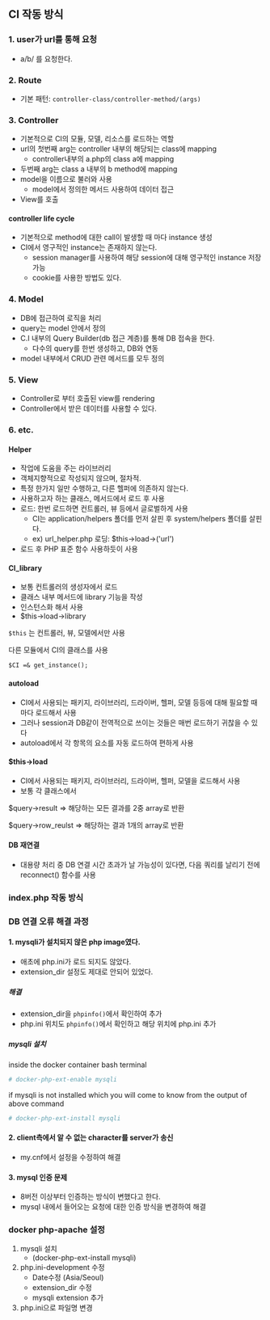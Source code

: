 ## CI 작동 방식

### 1. user가 url를 통해 요청

- a/b/ 를 요청한다.



### 2. Route

- 기본 패턴: `controller-class/controller-method/(args)`



### 3. Controller

- 기본적으로 CI의 모듈, 모델, 리소스를 로드하는 역할
- url의 첫번째 arg는 controller 내부의 해당되는 class에 mapping
  - controller내부의 a.php의 class a에 mapping
- 두번째 arg는 class a 내부의 b method에 mapping
- model을 이름으로 불러와 사용
  - model에서 정의한 메서드 사용하여 데이터 접근
- View를 호출



#### controller life cycle

- 기본적으로 method에 대한 call이 발생할 때 마다 instance 생성
- CI에서 영구적인 instance는 존재하지 않는다.
  - session manager를 사용하여 해당 session에 대해 영구적인 instance 저장 가능
  - cookie를 사용한 방법도 있다.



### 4. Model

- DB에 접근하여 로직을 처리
- query는 model 안에서 정의
- C.I 내부의 Query Builder(db 접근 계층)를 통해 DB 접속을 한다.
  - 다수의 query를 한번 생성하고,  DB와 연동
- model 내부에서 CRUD 관련 메서드를 모두 정의



### 5. View

- Controller로 부터 호출된 view를 rendering
- Controller에서 받은 데이터를 사용할 수 있다.



### 6. etc.

#### Helper

- 작업에 도움을 주는 라이브러리
- 객체지향적으로 작성되지 않으며, 절차적.
- 특정 한가지 일만 수행하고, 다른 헬퍼에 의존하지 않는다.
- 사용하고자 하는 클래스, 메서드에서 로드 후 사용
- 로드: 한번 로드하면 컨트롤러, 뷰 등에서 글로벌하게 사용
  - CI는 application/helpers 폴더를 먼저 살핀 후 system/helpers 폴더를 살핀다.
  - ex) url_helper.php 로딩: $this->load->('url')
- 로드 후 PHP 표준 함수 사용하듯이 사용



#### CI_library

- 보통 컨트롤러의 생성자에서 로드
- 클래스 내부 메서드에 library 기능을 작성
- 인스턴스화 해서 사용
- $this->load->library



`$this` 는 컨트롤러, 뷰, 모델에서만 사용

다른 모듈에서 CI의 클래스를 사용

`$CI =& get_instance();`



#### autoload

- CI에서 사용되는 패키지, 라이브러리, 드라이버, 헬퍼, 모델 등등에 대해 필요할 때 마다 로드해서 사용
- 그러나 session과 DB같이 전역적으로 쓰이는 것들은 매번 로드하기 귀찮을 수 있다
- autoload에서 각 항목의 요소를 자동 로드하여 편하게 사용



#### $this->load

- CI에서 사용되는 패키지, 라이브러리, 드라이버, 헬퍼, 모델을 로드해서 사용
- 보통 각 클래스에서 



$query->result => 해당하는 모든 결과를 2중 array로 반환

$query->row_reulst => 해당하는 결과 1개의 array로 반환



#### DB 재연결

- 대용량 처리 중 DB 연결 시간 초과가 날 가능성이 있다면, 다음 쿼리를 날리기 전에 reconnect() 함수를 사용





### index.php 작동 방식







### DB 연결 오류 해결 과정

#### 1. mysqli가 설치되지 않은 php image였다.

- 애초에 php.ini가 로드 되지도 않았다.
- extension_dir 설정도 제대로 안되어 있었다.

##### 해결

- extension_dir을 `phpinfo()`에서 확인하여 추가
- php.ini 위치도 `phpinfo()`에서 확인하고 해당 위치에 php.ini 추가



##### mysqli 설치

inside the docker container bash terminal

```php
# docker-php-ext-enable mysqli
```

if mysqli is not installed which you will come to know from the output of above command

```php
# docker-php-ext-install mysqli
```



#### 2. client측에서 알 수 없는 character를 server가 송신

- my.cnf에서 설정을 수정하여 해결



#### 3. mysql 인증 문제

- 8버전 이상부터 인증하는 방식이 변했다고 한다.
- mysql 내에서 들어오는 요청에 대한 인증 방식을 변경하여 해결





### docker php-apache 설정

1. mysqli 설치
   - (docker-php-ext-install mysqli)
2. php.ini-development 수정
   - Date수정 (Asia/Seoul)
   - extension_dir 수정
   - mysqli extension 추가
3. php.ini으로 파일명 변경

